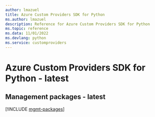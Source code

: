 ```yaml
---
author: lmazuel
title: Azure Custom Providers SDK for Python
ms.author: lmazuel
description: Reference for Azure Custom Providers SDK for Python
ms.topic: reference
ms.data: 11/01/2022
ms.devlang: python
ms.service: customproviders
---
```

# Azure Custom Providers SDK for Python - latest

## Management packages - latest
[!INCLUDE [mgmt-packages](custom-providers-mgmt-index.md)]